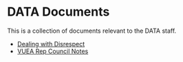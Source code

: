 # DATA Documents

This is a collection of documents relevant to the DATA staff.

+ [Dealing with Disrespect](./dealing-with-disrespect)
+ [VUEA Rep Council Notes](./VUEA)

